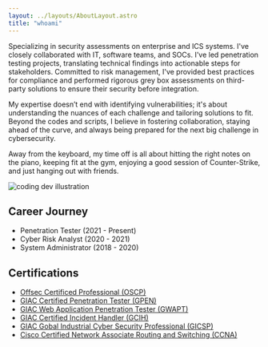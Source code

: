 ```yaml
---
layout: ../layouts/AboutLayout.astro
title: "whoami"
---
```


Specializing in security assessments on enterprise and ICS systems. I've closely collaborated with IT, software teams, and SOCs. I've led penetration testing projects, translating technical findings into actionable steps for stakeholders. Committed to risk management, I've provided best practices for compliance and performed rigorous grey box assessments on third-party solutions to ensure their security before integration.

My expertise doesn’t end with identifying vulnerabilities; it's about understanding the nuances of each challenge and tailoring solutions to fit. Beyond the codes and scripts, I believe in fostering collaboration, staying ahead of the curve, and always being prepared for the next big challenge in cybersecurity.

Away from the keyboard, my time off is all about hitting the right notes on the piano, keeping fit at the gym, enjoying a good session of Counter-Strike, and just hanging out with friends.

<div>
  <img src="/assets/dev.svg" class="sm:w-1/2 mx-auto" alt="coding dev illustration">
</div>

## Career Journey

- Penetration Tester (2021 - Present)
- Cyber Risk Analyst (2020 - 2021)
- System Administrator (2018 - 2020)

## Certifications

- [Offsec Certificed Professional (OSCP)](https://www.credential.net/93c14563-3794-4448-bf91-387c13b1680b)
- [GIAC Certified Penetration Tester (GPEN)](https://www.credly.com/badges/cdbe2aa9-9a6a-4929-b8e1-2bf74777492a)
- [GIAC Web Application Penetration Tester (GWAPT)](https://www.credly.com/badges/1efa2e37-4607-46a2-b7d3-bb11f9f70cd9)
- [GIAC Certified Incident Handler (GCIH)](https://www.credly.com/badges/200d64e4-c525-4c26-b080-c37033380349/public_url)
- [GIAC Gobal Industrial Cyber Security Professional (GICSP)](https://www.credly.com/badges/28610d3a-1fcc-4402-85b4-7d7a07429100)
- [Cisco Certified Network Associate Routing and Switching (CCNA)](https://www.credly.com/badges/1db7bf23-b6b4-4678-8133-9f8f39c193c4/linked_in_profile)
